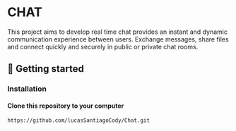 # CHAT

<div>
    <p>
        This project aims to develop 
        real time chat provides an instant and dynamic communication experience between users. Exchange messages, share files and connect quickly and securely in public or private chat rooms. 
    </p>
</div>

## 🚀 Getting started 

### Installation

#### Clone this repository to your computer
```
https://github.com/lucasSantiagoCody/Chat.git
```
